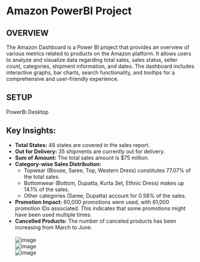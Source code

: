 # Amazon PowerBI Project
## OVERVIEW
The Amazon Dashboard is a Power BI project that provides an overview of various metrics related to products on the Amazon platform. It allows users to analyze and visualize data regarding total sales, sales status, seller count, categories, shipment information, and dates. The dashboard includes interactive graphs, bar charts, search functionality, and tooltips for a comprehensive and user-friendly experience.

## SETUP
PowerBi Desktop

## Key Insights:

* **Total States:** 48 states are covered in the sales report. <br />
* **Out for Delivery:** 35 shipments are currently out for delivery. <br />
* **Sum of Amount:** The total sales amount is $75 million.<br />
* **Category-wise Sales Distribution:** <br />
    * Topwear (Blouse, Saree, Top, Western Dress) constitutes 77.07% of the total sales.<br />
    * Bottomwear (Bottom, Dupatta, Kurta Set, Ethnic Dress) makes up 14.1% of the sales. <br />
    * Other categories (Saree, Dupatta) account for 0.58% of the sales.<br />
* **Promotion Impact:** 60,000 promotions were used, with 61,000 promotion IDs associated. This indicates that some promotions might have been used multiple times.<br />
* **Cancelled Products:** The number of canceled products has been increasing from March to June. <br /><br />
![image](https://github.com/user-attachments/assets/1a9e0293-4d6f-4fa8-92a3-089e6c5422e7) <br />
![image](https://github.com/user-attachments/assets/39ba3fae-1d40-442f-a8ae-03c3477efbce) <br />
![image](https://github.com/user-attachments/assets/221b0897-7eb1-48d0-bfd8-6f40575eb96a)
